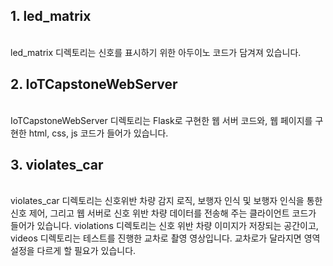 <h2>1. led_matrix</h2><br>
   led_matrix 디렉토리는 신호를 표시하기 위한 아두이노 코드가 담겨져 있습니다. 

<h2>2. IoTCapstoneWebServer</h2><br>
   IoTCapstoneWebServer 디렉토리는 Flask로 구현한 웹 서버 코드와, 웹 페이지를 구현한 html, css, js 코드가 들어가 있습니다.
   

<h2>3. violates_car</h2><br>
   violates_car 디렉토리는 신호위반 차량 감지 로직, 보행자 인식 및 보행자 인식을 통한 신호 제어, 그리고 웹 서버로 신호 위반 차량 데이터를 전송해 주는 클라이언트 코드가 들어가 있습니다.
   violations 디렉토리는 신호 위반 차량 이미지가 저장되는 공간이고, videos 디렉토리는 테스트를 진행한 교차로 촬영 영상입니다. 교차로가 달라지면 영역 설정을 다르게 할 필요가 있습니다.
